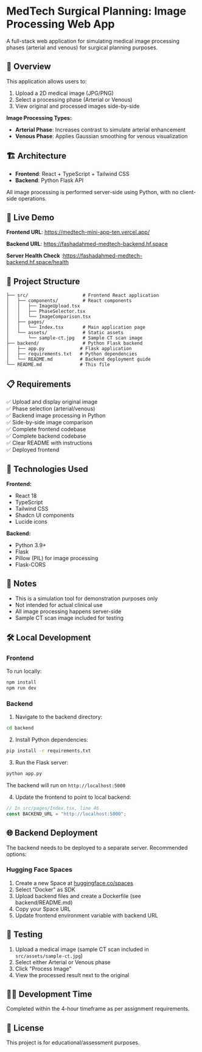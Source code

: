 # MedTech Surgical Planning: Image Processing Web App

A full-stack web application for simulating medical image processing phases (arterial and venous) for surgical planning purposes.

## 🎯 Overview

This application allows users to:
1. Upload a 2D medical image (JPG/PNG)
2. Select a processing phase (Arterial or Venous)
3. View original and processed images side-by-side

**Image Processing Types:**
- **Arterial Phase**: Increases contrast to simulate arterial enhancement
- **Venous Phase**: Applies Gaussian smoothing for venous visualization

## 🏗️ Architecture

- **Frontend**: React + TypeScript + Tailwind CSS
- **Backend**: Python Flask API 

All image processing is performed server-side using Python, with no client-side operations.

## 🚀 Live Demo

**Frontend URL**: https://medtech-mini-app-ten.vercel.app/

**Backend URL**: https://fashadahmed-medtech-backend.hf.space

**Server Health Check** :https://fashadahmed-medtech-backend.hf.space/health

## 📁 Project Structure

```
├── src/                    # Frontend React application
│   ├── components/         # React components
│   │   ├── ImageUpload.tsx
│   │   ├── PhaseSelector.tsx
│   │   └── ImageComparison.tsx
│   ├── pages/
│   │   └── Index.tsx       # Main application page
│   └── assets/             # Static assets
│       └── sample-ct.jpg   # Sample CT scan image
├── backend/                # Python Flask backend
│   ├── app.py             # Flask application
│   ├── requirements.txt   # Python dependencies
│   └── README.md          # Backend deployment guide
└── README.md              # This file
```
## 📋 Requirements

✅ Upload and display original image  
✅ Phase selection (arterial/venous)  
✅ Backend image processing in Python  
✅ Side-by-side image comparison  
✅ Complete frontend codebase  
✅ Complete backend codebase  
✅ Clear README with instructions  
✅ Deployed frontend


## 🔧 Technologies Used

**Frontend:**
- React 18
- TypeScript
- Tailwind CSS
- Shadcn UI components
- Lucide icons

**Backend:**
- Python 3.9+
- Flask
- Pillow (PIL) for image processing
- Flask-CORS

## 📝 Notes

- This is a simulation tool for demonstration purposes only
- Not intended for actual clinical use
- All image processing happens server-side
- Sample CT scan image included for testing

## 🛠️ Local Development

### Frontend

To run locally:

```bash
npm install
npm run dev
```

### Backend

1. Navigate to the backend directory:
```bash
cd backend
```

2. Install Python dependencies:
```bash
pip install -r requirements.txt
```

3. Run the Flask server:
```bash
python app.py
```

The backend will run on `http://localhost:5000`

4. Update the frontend to point to local backend:
```typescript
// In src/pages/Index.tsx, line 46
const BACKEND_URL = "http://localhost:5000";
```

## 🌐 Backend Deployment

The backend needs to be deployed to a separate server. Recommended options:

### Hugging Face Spaces 

1. Create a new Space at [huggingface.co/spaces](https://huggingface.co/spaces)
2. Select "Docker" as SDK
3. Upload backend files and create a Dockerfile (see backend/README.md)
4. Copy your Space URL
5. Update frontend environment variable with backend URL



## 🧪 Testing

1. Upload a medical image (sample CT scan included in `src/assets/sample-ct.jpg`)
2. Select either Arterial or Venous phase
3. Click "Process Image"
4. View the processed result next to the original


## 👨‍💻 Development Time

Completed within the 4-hour timeframe as per assignment requirements.

## 📄 License

This project is for educational/assessment purposes.
